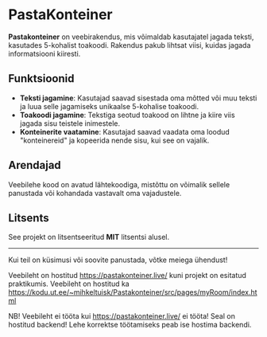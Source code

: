 # PastaKonteiner

**Pastakonteiner** on veebirakendus, mis võimaldab kasutajatel jagada teksti, kasutades 5-kohalist toakoodi. Rakendus pakub lihtsat viisi, kuidas jagada informatsiooni kiiresti.

## Funktsioonid

- **Teksti jagamine**: Kasutajad saavad sisestada oma mõtted või muu teksti ja luua selle jagamiseks unikaalse 5-kohalise toakoodi.
- **Toakoodi jagamine**: Tekstiga seotud toakood on lihtne ja kiire viis jagada sisu teistele inimestele.
- **Konteinerite vaatamine**: Kasutajad saavad vaadata oma loodud "konteinereid" ja kopeerida nende sisu, kui see on vajalik.

## Arendajad

Veebilehe kood on avatud lähtekoodiga, mistõttu on võimalik sellele panustada või kohandada vastavalt oma vajadustele.

## Litsents

See projekt on litsentseeritud **MIT** litsentsi alusel.

---

Kui teil on küsimusi või soovite panustada, võtke meiega ühendust!

Veebileht on hostitud https://pastakonteiner.live/ kuni projekt on esitatud praktikumis.
Veebileht on hostitud ka https://kodu.ut.ee/~mihkeltuisk/Pastakonteiner/src/pages/myRoom/index.html

NB! Veebileht ei tööta kui https://pastakonteiner.live/ ei tööta! Seal on hostitud backend!
Lehe korrektse töötamiseks peab ise hostima backendi.
